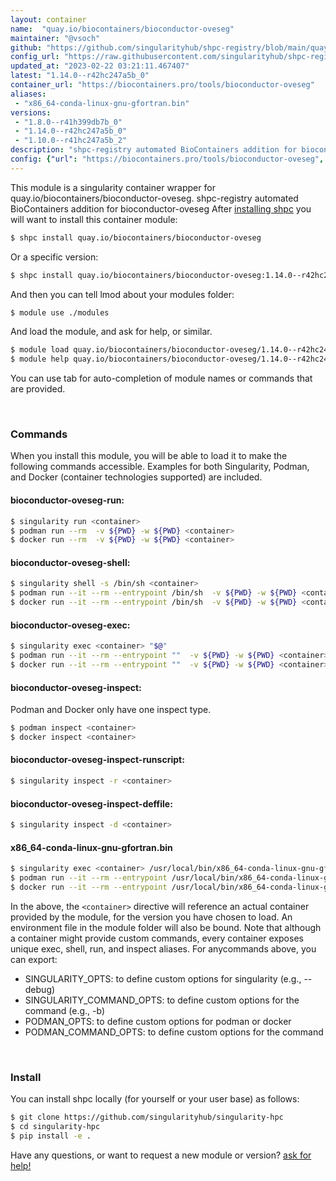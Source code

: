 ```yaml
---
layout: container
name:  "quay.io/biocontainers/bioconductor-oveseg"
maintainer: "@vsoch"
github: "https://github.com/singularityhub/shpc-registry/blob/main/quay.io/biocontainers/bioconductor-oveseg/container.yaml"
config_url: "https://raw.githubusercontent.com/singularityhub/shpc-registry/main/quay.io/biocontainers/bioconductor-oveseg/container.yaml"
updated_at: "2023-02-22 03:21:11.467407"
latest: "1.14.0--r42hc247a5b_0"
container_url: "https://biocontainers.pro/tools/bioconductor-oveseg"
aliases:
 - "x86_64-conda-linux-gnu-gfortran.bin"
versions:
 - "1.8.0--r41h399db7b_0"
 - "1.14.0--r42hc247a5b_0"
 - "1.10.0--r41hc247a5b_2"
description: "shpc-registry automated BioContainers addition for bioconductor-oveseg"
config: {"url": "https://biocontainers.pro/tools/bioconductor-oveseg", "maintainer": "@vsoch", "description": "shpc-registry automated BioContainers addition for bioconductor-oveseg", "latest": {"1.14.0--r42hc247a5b_0": "sha256:282ae98621862e791422d84fcf3b21ef9cf854b28530d9cefb76621d09f3d7ef"}, "tags": {"1.8.0--r41h399db7b_0": "sha256:28244a27b87310cbbf8eb9d1cd1aa877b156cf8bd3a5e1117ebb5c6ff63cecd0", "1.14.0--r42hc247a5b_0": "sha256:282ae98621862e791422d84fcf3b21ef9cf854b28530d9cefb76621d09f3d7ef", "1.10.0--r41hc247a5b_2": "sha256:fcfabd82cdb553aafff0ab95ea80ac63f8845bfda05d600e180ee601b184089a"}, "docker": "quay.io/biocontainers/bioconductor-oveseg", "aliases": {"x86_64-conda-linux-gnu-gfortran.bin": "/usr/local/bin/x86_64-conda-linux-gnu-gfortran.bin"}}
---
```


This module is a singularity container wrapper for quay.io/biocontainers/bioconductor-oveseg.
shpc-registry automated BioContainers addition for bioconductor-oveseg
After [installing shpc](#install) you will want to install this container module:


```bash
$ shpc install quay.io/biocontainers/bioconductor-oveseg
```

Or a specific version:

```bash
$ shpc install quay.io/biocontainers/bioconductor-oveseg:1.14.0--r42hc247a5b_0
```

And then you can tell lmod about your modules folder:

```bash
$ module use ./modules
```

And load the module, and ask for help, or similar.

```bash
$ module load quay.io/biocontainers/bioconductor-oveseg/1.14.0--r42hc247a5b_0
$ module help quay.io/biocontainers/bioconductor-oveseg/1.14.0--r42hc247a5b_0
```

You can use tab for auto-completion of module names or commands that are provided.

<br>

### Commands

When you install this module, you will be able to load it to make the following commands accessible.
Examples for both Singularity, Podman, and Docker (container technologies supported) are included.

#### bioconductor-oveseg-run:

```bash
$ singularity run <container>
$ podman run --rm  -v ${PWD} -w ${PWD} <container>
$ docker run --rm  -v ${PWD} -w ${PWD} <container>
```

#### bioconductor-oveseg-shell:

```bash
$ singularity shell -s /bin/sh <container>
$ podman run --it --rm --entrypoint /bin/sh  -v ${PWD} -w ${PWD} <container>
$ docker run --it --rm --entrypoint /bin/sh  -v ${PWD} -w ${PWD} <container>
```

#### bioconductor-oveseg-exec:

```bash
$ singularity exec <container> "$@"
$ podman run --it --rm --entrypoint ""  -v ${PWD} -w ${PWD} <container> "$@"
$ docker run --it --rm --entrypoint ""  -v ${PWD} -w ${PWD} <container> "$@"
```

#### bioconductor-oveseg-inspect:

Podman and Docker only have one inspect type.

```bash
$ podman inspect <container>
$ docker inspect <container>
```

#### bioconductor-oveseg-inspect-runscript:

```bash
$ singularity inspect -r <container>
```

#### bioconductor-oveseg-inspect-deffile:

```bash
$ singularity inspect -d <container>
```


#### x86_64-conda-linux-gnu-gfortran.bin

```bash
$ singularity exec <container> /usr/local/bin/x86_64-conda-linux-gnu-gfortran.bin
$ podman run --it --rm --entrypoint /usr/local/bin/x86_64-conda-linux-gnu-gfortran.bin   -v ${PWD} -w ${PWD} <container> -c " $@"
$ docker run --it --rm --entrypoint /usr/local/bin/x86_64-conda-linux-gnu-gfortran.bin   -v ${PWD} -w ${PWD} <container> -c " $@"
```



In the above, the `<container>` directive will reference an actual container provided
by the module, for the version you have chosen to load. An environment file in the
module folder will also be bound. Note that although a container
might provide custom commands, every container exposes unique exec, shell, run, and
inspect aliases. For anycommands above, you can export:

 - SINGULARITY_OPTS: to define custom options for singularity (e.g., --debug)
 - SINGULARITY_COMMAND_OPTS: to define custom options for the command (e.g., -b)
 - PODMAN_OPTS: to define custom options for podman or docker
 - PODMAN_COMMAND_OPTS: to define custom options for the command

<br>

### Install

You can install shpc locally (for yourself or your user base) as follows:

```bash
$ git clone https://github.com/singularityhub/singularity-hpc
$ cd singularity-hpc
$ pip install -e .
```

Have any questions, or want to request a new module or version? [ask for help!](https://github.com/singularityhub/singularity-hpc/issues)